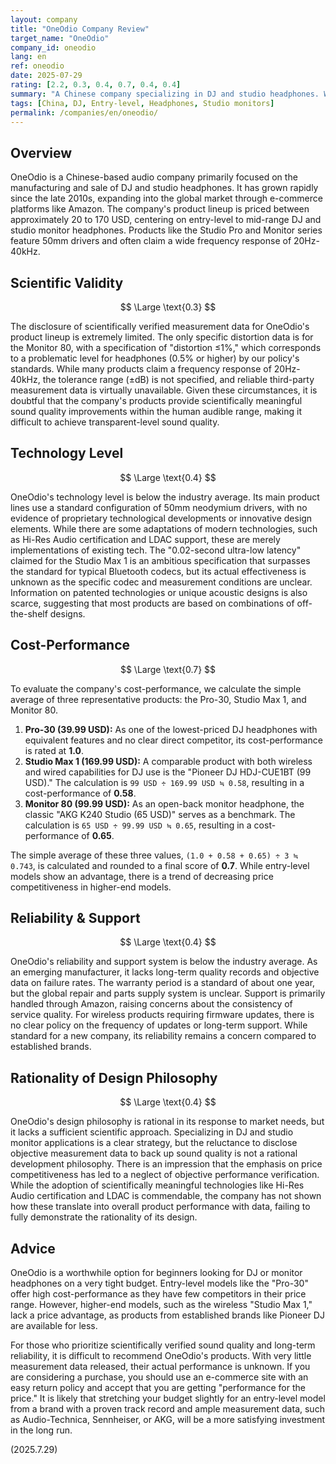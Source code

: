 ```yaml
---
layout: company
title: "OneOdio Company Review"
target_name: "OneOdio"
company_id: oneodio
lang: en
ref: oneodio
date: 2025-07-29
rating: [2.2, 0.3, 0.4, 0.7, 0.4, 0.4]
summary: "A Chinese company specializing in DJ and studio headphones. While it offers products in the 20-170 USD range, a lack of disclosed measurement data raises questions about scientific validity. Entry-level models show high cost-performance, but price competitiveness tends to decrease on higher-end models."
tags: [China, DJ, Entry-level, Headphones, Studio monitors]
permalink: /companies/en/oneodio/
---
```

## Overview

OneOdio is a Chinese-based audio company primarily focused on the manufacturing and sale of DJ and studio headphones. It has grown rapidly since the late 2010s, expanding into the global market through e-commerce platforms like Amazon. The company's product lineup is priced between approximately 20 to 170 USD, centering on entry-level to mid-range DJ and studio monitor headphones. Products like the Studio Pro and Monitor series feature 50mm drivers and often claim a wide frequency response of 20Hz-40kHz.

## Scientific Validity

$$ \Large \text{0.3} $$

The disclosure of scientifically verified measurement data for OneOdio's product lineup is extremely limited. The only specific distortion data is for the Monitor 80, with a specification of "distortion ≤1%," which corresponds to a problematic level for headphones (0.5% or higher) by our policy's standards. While many products claim a frequency response of 20Hz-40kHz, the tolerance range (±dB) is not specified, and reliable third-party measurement data is virtually unavailable. Given these circumstances, it is doubtful that the company's products provide scientifically meaningful sound quality improvements within the human audible range, making it difficult to achieve transparent-level sound quality.

## Technology Level

$$ \Large \text{0.4} $$

OneOdio's technology level is below the industry average. Its main product lines use a standard configuration of 50mm neodymium drivers, with no evidence of proprietary technological developments or innovative design elements. While there are some adaptations of modern technologies, such as Hi-Res Audio certification and LDAC support, these are merely implementations of existing tech. The "0.02-second ultra-low latency" claimed for the Studio Max 1 is an ambitious specification that surpasses the standard for typical Bluetooth codecs, but its actual effectiveness is unknown as the specific codec and measurement conditions are unclear. Information on patented technologies or unique acoustic designs is also scarce, suggesting that most products are based on combinations of off-the-shelf designs.

## Cost-Performance

$$ \Large \text{0.7} $$

To evaluate the company's cost-performance, we calculate the simple average of three representative products: the Pro-30, Studio Max 1, and Monitor 80.
1.  **Pro-30 (39.99 USD):** As one of the lowest-priced DJ headphones with equivalent features and no clear direct competitor, its cost-performance is rated at **1.0**.
2.  **Studio Max 1 (169.99 USD):** A comparable product with both wireless and wired capabilities for DJ use is the "Pioneer DJ HDJ-CUE1BT (99 USD)." The calculation is `99 USD ÷ 169.99 USD ≒ 0.58`, resulting in a cost-performance of **0.58**.
3.  **Monitor 80 (99.99 USD):** As an open-back monitor headphone, the classic "AKG K240 Studio (65 USD)" serves as a benchmark. The calculation is `65 USD ÷ 99.99 USD ≒ 0.65`, resulting in a cost-performance of **0.65**.

The simple average of these three values, `(1.0 + 0.58 + 0.65) ÷ 3 ≒ 0.743`, is calculated and rounded to a final score of **0.7**. While entry-level models show an advantage, there is a trend of decreasing price competitiveness in higher-end models.

## Reliability & Support

$$ \Large \text{0.4} $$

OneOdio's reliability and support system is below the industry average. As an emerging manufacturer, it lacks long-term quality records and objective data on failure rates. The warranty period is a standard of about one year, but the global repair and parts supply system is unclear. Support is primarily handled through Amazon, raising concerns about the consistency of service quality. For wireless products requiring firmware updates, there is no clear policy on the frequency of updates or long-term support. While standard for a new company, its reliability remains a concern compared to established brands.

## Rationality of Design Philosophy

$$ \Large \text{0.4} $$

OneOdio's design philosophy is rational in its response to market needs, but it lacks a sufficient scientific approach. Specializing in DJ and studio monitor applications is a clear strategy, but the reluctance to disclose objective measurement data to back up sound quality is not a rational development philosophy. There is an impression that the emphasis on price competitiveness has led to a neglect of objective performance verification. While the adoption of scientifically meaningful technologies like Hi-Res Audio certification and LDAC is commendable, the company has not shown how these translate into overall product performance with data, failing to fully demonstrate the rationality of its design.

## Advice

OneOdio is a worthwhile option for beginners looking for DJ or monitor headphones on a very tight budget. Entry-level models like the "Pro-30" offer high cost-performance as they have few competitors in their price range. However, higher-end models, such as the wireless "Studio Max 1," lack a price advantage, as products from established brands like Pioneer DJ are available for less.

For those who prioritize scientifically verified sound quality and long-term reliability, it is difficult to recommend OneOdio's products. With very little measurement data released, their actual performance is unknown. If you are considering a purchase, you should use an e-commerce site with an easy return policy and accept that you are getting "performance for the price." It is likely that stretching your budget slightly for an entry-level model from a brand with a proven track record and ample measurement data, such as Audio-Technica, Sennheiser, or AKG, will be a more satisfying investment in the long run.

(2025.7.29)
